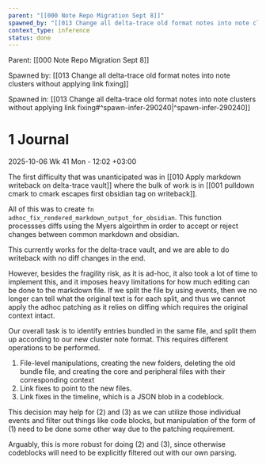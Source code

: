 ```yaml
---
parent: "[[000 Note Repo Migration Sept 8]]"
spawned_by: "[[013 Change all delta-trace old format notes into note clusters without applying link fixing]]"
context_type: inference
status: done
---
```


Parent: [[000 Note Repo Migration Sept 8]]

Spawned by: [[013 Change all delta-trace old format notes into note clusters without applying link fixing]]

Spawned in: [[013 Change all delta-trace old format notes into note clusters without applying link fixing#^spawn-infer-290240|^spawn-infer-290240]]

# 1 Journal

2025-10-06 Wk 41 Mon - 12:02 +03:00

The first difficulty that was unanticipated was in [[010 Apply markdown writeback on delta-trace vault]] where the bulk of work is in [[001 pulldown cmark to cmark escapes first obsidian tag on writeback]].

All of this was to create `fn adhoc_fix_rendered_markdown_output_for_obsidian`. This function processses diffs using the Myers algoirthm in order to accept or reject changes between common markdown and obsidian.

This currently works for the delta-trace vault, and we are able to do writeback with no diff changes in the end.

However, besides the fragility risk, as it is ad-hoc, it also took a lot of time to implement this, and it imposes heavy limitations for how much editing can be done to the markdown file. If we split the file by using events, then we no longer can tell what the original text is for each split, and thus we cannot apply the adhoc patching as it relies on diffing which requires the original context intact.

Our overall task is to identify entries bundled in the same file, and split them up according to our new cluster note format. This requires different operations to be performed.

1. File-level manipulations, creating the new folders, deleting the old bundle file, and creating the core and peripheral files with their corresponding context
2. Link fixes to point to the new files.
3. Link fixes in the timeline, which is a JSON blob in a codeblock.

This decision may help for (2) and (3) as we can utilize those individual events and filter out things like code blocks, but manipulation of the form of (1) need to be done some other way due to the patching requirement.

Arguably, this is more robust for doing (2) and (3), since otherwise codeblocks will need to be explicitly filtered out with our own parsing.